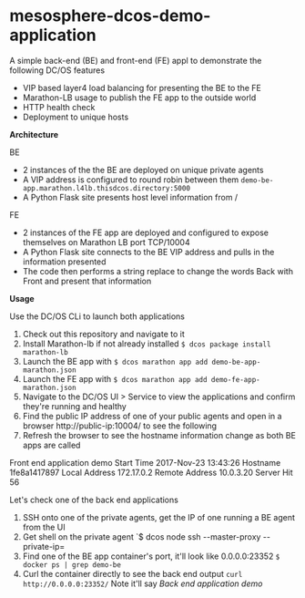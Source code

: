 # mesosphere-dcos-demo-application

A simple back-end (BE) and front-end (FE) appl to demonstrate the following DC/OS features

* VIP based layer4 load balancing for presenting the BE to the FE
* Marathon-LB usage to publish the FE app to the outside world
* HTTP health check
* Deployment to unique hosts

**Architecture**

BE
* 2 instances of the the BE are deployed on unique private agents
* A VIP address is configured to round robin between them `demo-be-app.marathon.l4lb.thisdcos.directory:5000`
* A Python Flask site presents host level information from /

FE
* 2 instances of the FE app are deployed and configured to expose themselves on Marathon LB port TCP/10004
* A Python Flask site connects to the BE VIP address and pulls in the information presented
* The code then performs a string replace to change the words Back with Front and present that information

**Usage**

Use the DC/OS CLi to launch both applications

1. Check out this repository and navigate to it
1. Install Marathon-lb if not already installed `$ dcos package install marathon-lb`
1. Launch the BE app with `$ dcos marathon app add demo-be-app-marathon.json`
1. Launch the FE app with `$ dcos marathon app add demo-fe-app-marathon.json`
1. Navigate to the DC/OS UI > Service to view the applications and confirm they're running and healthy
1. Find the public IP address of one of your public agents and open in a browser http://public-ip:10004/ to see the following
1. Refresh the browser to see the hostname information change as both BE apps are called

Front end application demo
Start Time	2017-Nov-23 13:43:26
Hostname	1fe8a1417897
Local Address	172.17.0.2
Remote Address	10.0.3.20
Server Hit	56

Let's check one of the back end applications

1. SSH onto one of the private agents, get the IP of one running a BE agent from the UI
1. Get shell on the private agent `$ dcos node ssh --master-proxy --private-ip=<IP>
1. Find one of the BE app container's port, it'll look like 0.0.0.0:23352 `$ docker ps | grep demo-be`
1. Curl the container directly to see the back end output `curl http://0.0.0.0:23352/` Note it'll say *Back end application demo*
